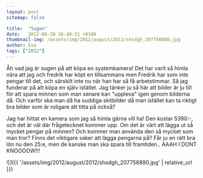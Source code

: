 ```yaml
---
layout: post
sitemap: false

title:  "Sugen"
date:   2012-08-20 16:40:31 +0100
thumbnail-img: /assets/img/2012/august/2012/shsdgh_207756890.jpg
author: Eva
tags: ["2012"]
---
```


Åh vad jag är sugen på att köpa en systemkamera! Det har varit så himla nära att jag och fredrik har köpt en tillsammans men Fredrik har som inte pengar till det, och särskilt inte nu när han har så få arbetstimmar. Så jag funderar på att köpa en själv istället. Jag tänker ju så här att bilder är ju till för att spara minnen som man senare kan "uppleva" igen genom bilderna då. Och varför ska man då ha suddiga skitbilder då man istället kan ta riktigt bra bilder som är roligare att titta på också? 

Jag har hittat en kamera som jag så himla gärna vill ha! Den kostar 5390:-, och det är väl där frågetecknet kommer upp. Om det är värt att lägga ut så mycket pengar på minnen? Och kommer man använda den så mycket som man tror? Finns det viktigare saker att lägga pengarna på? Får ju en rätt bra lön nu den 25:e, men de kanske man ska spara till framtiden.. AAAH I DONT KNOOOOW!!!

![]({{ '/assets/img/2012/august/2012/shsdgh_207756890.jpg'  | relative_url }})

